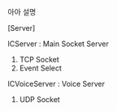 아아 설명


[Server]

ICServer : Main Socket Server 

1. TCP Socket
2. Event Select

ICVoiceServer : Voice Server

1. UDP Socket

